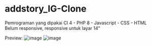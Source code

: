 # addstory_IG-Clone
Pemrograman yang dipakai CI 4 - PHP 8 - Javascript - CSS - HTML  
Belum responsive, responsive untuk layar 14"

Preview:
![image](https://github.com/reza7angkasa/addstory_IG-Clone/assets/72240159/b298912a-db23-4f23-b03e-d60151368be1)
![image](https://github.com/reza7angkasa/addstory_IG-Clone/assets/72240159/779ffca0-20c7-41e8-ac5f-2108e193ad5f)

